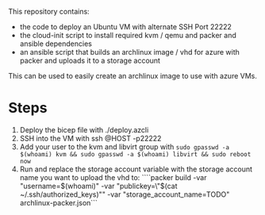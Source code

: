This repository contains:
* the code to deploy an Ubuntu VM with alternate SSH Port 22222
* the cloud-init script to install required kvm / qemu and packer and ansible dependencies
* an ansible script that builds an archlinux image / vhd for azure with packer and uploads it to a storage account

This can be used to easily create an archlinux image to use with azure VMs.

# Steps
1. Deploy the bicep file with ./deploy.azcli
2. SSH into the VM with ssh @HOST -p22222
3. Add your user to the kvm and libvirt group with ```sudo gpasswd -a $(whoami) kvm && sudo gpasswd -a $(whoami) libvirt && sudo reboot now```
4. Run and replace the storage account variable with the storage account name you want to upload the vhd to:
````packer build -var "username=$(whoami)" -var "publickey=\"$(cat ~/.ssh/authorized_keys)\"" -var "storage_account_name=TODO" archlinux-packer.json```
